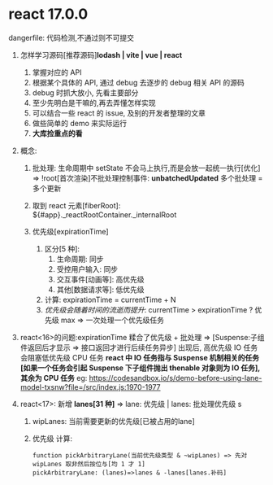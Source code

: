 # react 17.0.0

dangerfile: 代码检测,不通过则不可提交

1. 怎样学习源码[推荐源码]**lodash | vite | vue | react**

   1. 掌握对应的 API
   2. 根据某个具体的 API, 通过 debug 去逐步的 debug 相关 API 的源码
   3. debug 时抓大放小, 先看主要部分
   4. 至少先明白是干嘛的,再去弄懂怎样实现
   5. 可以结合一些 react 的 issue, 及别的开发者整理的文章
   6. 做些简单的 demo 来实际运行
   7. **大库捡重点的看**

2. 概念:

   1. 批处理: 生命周期中 setState 不会马上执行,而是会放一起统一执行[优化] => !root[首次渲染]不批处理控制事件: **unbatchedUpdated** 多个批处理 = 多个更新

   2. 取到 <App/> react 元素[fiberRoot]: ${#app}.\_reactRootContainer.\_internalRoot
   3. 优先级[expirationTime]
      1. 区分[5 种]:
         1. 生命周期: 同步
         2. 受控用户输入: 同步
         3. 交互事件[动画等]: 高优先级
         4. 其他[数据请求等]: 低优先级
      2. 计算: expirationTime = currentTime + N
      3. _优先级会随着时间的流逝而提升_: currentTime > expirationTime ? 优先级 max => 一次处理一个优先级任务

3. react<16>的问题:expirationTime 糅合了优先级 + 批处理 => [Suspense:子组件返回后才显示 => 接口返回才进行后续任务异步] 出现后, 高优先级 IO 任务会阻塞低优先级 CPU 任务 **react 中 IO 任务指与 Suspense 机制相关的任务[如果一个任务会引起 Suspense 下子组件抛出 thenable 对象则为 IO 任务],其余为 CPU 任务**
   eg: <https://codesandbox.io/s/demo-before-using-lane-model-txsnw?file=/src/index.js:1970-1977>

4. react<17>: 新增 **lanes[31 种]** => lane: 优先级 | lanes: 批处理优先级 s
   1. wipLanes: 当前需要更新的优先级[已被占用的lane]
   2. 优先级 计算:

      ```
      function pickArbitraryLane(当前优先级类型 & ~wipLanes) => 先对 wipLanes 取非然后按位与[均 1 才 1]
      pickArbitraryLane: (lanes)=>lanes & -lanes[lanes.补码]
      ```

